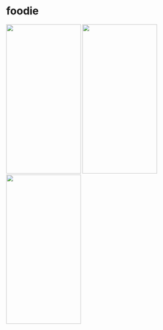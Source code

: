 # foodie
<img src="https://user-images.githubusercontent.com/26844387/168763616-f3e182cc-c6a8-41a3-aef5-29c11a98a5b8.png" width="200" height="400" />  <img src="https://user-images.githubusercontent.com/26844387/168763602-a4798537-efd0-430a-b940-1cb1a5bca456.png" width="200" height="400" />  <img src="https://user-images.githubusercontent.com/26844387/168763571-ea7988ec-eeb2-4876-8c59-1ad7228bfea6.png" width="200" height="400" />  


